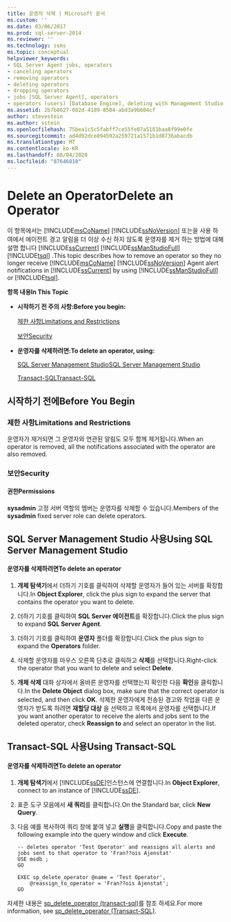```yaml
---
title: 운영자 삭제 | Microsoft 문서
ms.custom: ''
ms.date: 03/06/2017
ms.prod: sql-server-2014
ms.reviewer: ''
ms.technology: ssms
ms.topic: conceptual
helpviewer_keywords:
- SQL Server Agent jobs, operators
- canceling operators
- removing operators
- deleting operators
- dropping operators
- jobs [SQL Server Agent], operators
- operators (users) [Database Engine], deleting with Management Studio
ms.assetid: 2b7b8627-082d-4189-8584-abd3a9b604cf
author: stevestein
ms.author: sstein
ms.openlocfilehash: 75bea1c5c5fabff7ce55fe07a5181baa8f99e0fe
ms.sourcegitcommit: ad4d92dce894592a259721a1571b1d8736abacdb
ms.translationtype: MT
ms.contentlocale: ko-KR
ms.lasthandoff: 08/04/2020
ms.locfileid: "87646810"
---
```

# <a name="delete-an-operator"></a><span data-ttu-id="b46f6-102">Delete an Operator</span><span class="sxs-lookup"><span data-stu-id="b46f6-102">Delete an Operator</span></span>
  <span data-ttu-id="b46f6-103">이 항목에서는 [!INCLUDE[msCoName](../../includes/msconame-md.md)] [!INCLUDE[ssNoVersion](../../includes/ssnoversion-md.md)] 또는을 사용 하 여에서 에이전트 경고 알림을 더 이상 수신 하지 않도록 운영자를 제거 하는 방법에 대해 설명 합니다 [!INCLUDE[ssCurrent](../../includes/sscurrent-md.md)] [!INCLUDE[ssManStudioFull](../../includes/ssmanstudiofull-md.md)] [!INCLUDE[tsql](../../includes/tsql-md.md)] .</span><span class="sxs-lookup"><span data-stu-id="b46f6-103">This topic describes how to remove an operator so they no longer receive [!INCLUDE[msCoName](../../includes/msconame-md.md)] [!INCLUDE[ssNoVersion](../../includes/ssnoversion-md.md)] Agent alert notifications in [!INCLUDE[ssCurrent](../../includes/sscurrent-md.md)] by using [!INCLUDE[ssManStudioFull](../../includes/ssmanstudiofull-md.md)] or [!INCLUDE[tsql](../../includes/tsql-md.md)].</span></span>  
  
 <span data-ttu-id="b46f6-104">**항목 내용**</span><span class="sxs-lookup"><span data-stu-id="b46f6-104">**In This Topic**</span></span>  
  
-   <span data-ttu-id="b46f6-105">**시작하기 전 주의 사항:**</span><span class="sxs-lookup"><span data-stu-id="b46f6-105">**Before you begin:**</span></span>  
  
     [<span data-ttu-id="b46f6-106">제한 사항</span><span class="sxs-lookup"><span data-stu-id="b46f6-106">Limitations and Restrictions</span></span>](#Restrictions)  
  
     [<span data-ttu-id="b46f6-107">보안</span><span class="sxs-lookup"><span data-stu-id="b46f6-107">Security</span></span>](#Security)  
  
-   <span data-ttu-id="b46f6-108">**운영자를 삭제하려면:**</span><span class="sxs-lookup"><span data-stu-id="b46f6-108">**To delete an operator, using:**</span></span>  
  
     [<span data-ttu-id="b46f6-109">SQL Server Management Studio</span><span class="sxs-lookup"><span data-stu-id="b46f6-109">SQL Server Management Studio</span></span>](#SSMSProcedure)  
  
     [<span data-ttu-id="b46f6-110">Transact-SQL</span><span class="sxs-lookup"><span data-stu-id="b46f6-110">Transact-SQL</span></span>](#TsqlProcedure)  
  
##  <a name="before-you-begin"></a><a name="BeforeYouBegin"></a> <span data-ttu-id="b46f6-111">시작하기 전에</span><span class="sxs-lookup"><span data-stu-id="b46f6-111">Before You Begin</span></span>  
  
###  <a name="limitations-and-restrictions"></a><a name="Restrictions"></a> <span data-ttu-id="b46f6-112">제한 사항</span><span class="sxs-lookup"><span data-stu-id="b46f6-112">Limitations and Restrictions</span></span>  
 <span data-ttu-id="b46f6-113">운영자가 제거되면 그 운영자와 연관된 알림도 모두 함께 제거됩니다.</span><span class="sxs-lookup"><span data-stu-id="b46f6-113">When an operator is removed, all the notifications associated with the operator are also removed.</span></span>  
  
###  <a name="security"></a><a name="Security"></a> <span data-ttu-id="b46f6-114">보안</span><span class="sxs-lookup"><span data-stu-id="b46f6-114">Security</span></span>  
  
####  <a name="permissions"></a><a name="Permissions"></a> <span data-ttu-id="b46f6-115">권한</span><span class="sxs-lookup"><span data-stu-id="b46f6-115">Permissions</span></span>  
 <span data-ttu-id="b46f6-116">**sysadmin** 고정 서버 역할의 멤버는 운영자를 삭제할 수 있습니다.</span><span class="sxs-lookup"><span data-stu-id="b46f6-116">Members of the **sysadmin** fixed server role can delete operators.</span></span>  
  
##  <a name="using-sql-server-management-studio"></a><a name="SSMSProcedure"></a> <span data-ttu-id="b46f6-117">SQL Server Management Studio 사용</span><span class="sxs-lookup"><span data-stu-id="b46f6-117">Using SQL Server Management Studio</span></span>  
  
#### <a name="to-delete-an-operator"></a><span data-ttu-id="b46f6-118">운영자를 삭제하려면</span><span class="sxs-lookup"><span data-stu-id="b46f6-118">To delete an operator</span></span>  
  
1.  <span data-ttu-id="b46f6-119">**개체 탐색기**에서 더하기 기호를 클릭하여 삭제할 운영자가 들어 있는 서버를 확장합니다.</span><span class="sxs-lookup"><span data-stu-id="b46f6-119">In **Object Explorer**, click the plus sign to expand the server that contains the operator you want to delete.</span></span>  
  
2.  <span data-ttu-id="b46f6-120">더하기 기호를 클릭하여 **SQL Server 에이전트**를 확장합니다.</span><span class="sxs-lookup"><span data-stu-id="b46f6-120">Click the plus sign to expand **SQL Server Agent**.</span></span>  
  
3.  <span data-ttu-id="b46f6-121">더하기 기호를 클릭하여 **운영자** 폴더를 확장합니다.</span><span class="sxs-lookup"><span data-stu-id="b46f6-121">Click the plus sign to expand the **Operators** folder.</span></span>  
  
4.  <span data-ttu-id="b46f6-122">삭제할 운영자를 마우스 오른쪽 단추로 클릭하고 **삭제**를 선택합니다.</span><span class="sxs-lookup"><span data-stu-id="b46f6-122">Right-click the operator that you want to delete and select **Delete**.</span></span>  
  
5.  <span data-ttu-id="b46f6-123">**개체 삭제** 대화 상자에서 올바른 운영자를 선택했는지 확인한 다음 **확인**을 클릭합니다.</span><span class="sxs-lookup"><span data-stu-id="b46f6-123">In the **Delete Object** dialog box, make sure that the correct operator is selected, and then click **OK**.</span></span> <span data-ttu-id="b46f6-124">삭제한 운영자에게 전송된 경고와 작업을 다른 운영자가 받도록 하려면 **재할당 대상** 을 선택하고 목록에서 운영자를 선택합니다.</span><span class="sxs-lookup"><span data-stu-id="b46f6-124">If you want another operator to receive the alerts and jobs sent to the deleted operator, check **Reassign to** and select an operator in the list.</span></span>  
  
##  <a name="using-transact-sql"></a><a name="TsqlProcedure"></a> <span data-ttu-id="b46f6-125">Transact-SQL 사용</span><span class="sxs-lookup"><span data-stu-id="b46f6-125">Using Transact-SQL</span></span>  
  
#### <a name="to-delete-an-operator"></a><span data-ttu-id="b46f6-126">운영자를 삭제하려면</span><span class="sxs-lookup"><span data-stu-id="b46f6-126">To delete an operator</span></span>  
  
1.  <span data-ttu-id="b46f6-127">**개체 탐색기**에서 [!INCLUDE[ssDE](../../includes/ssde-md.md)]인스턴스에 연결합니다.</span><span class="sxs-lookup"><span data-stu-id="b46f6-127">In **Object Explorer**, connect to an instance of [!INCLUDE[ssDE](../../includes/ssde-md.md)].</span></span>  
  
2.  <span data-ttu-id="b46f6-128">표준 도구 모음에서 **새 쿼리**를 클릭합니다.</span><span class="sxs-lookup"><span data-stu-id="b46f6-128">On the Standard bar, click **New Query**.</span></span>  
  
3.  <span data-ttu-id="b46f6-129">다음 예를 복사하여 쿼리 창에 붙여 넣고 **실행**을 클릭합니다.</span><span class="sxs-lookup"><span data-stu-id="b46f6-129">Copy and paste the following example into the query window and click **Execute**.</span></span>  
  
    ```  
    -- deletes operator 'Test Operator' and reassigns all alerts and jobs sent to that operator to 'Fran??ois Ajenstat'  
    USE msdb ;  
    GO  
  
    EXEC sp_delete_operator @name = 'Test Operator',  
        @reassign_to_operator = 'Fran??ois Ajenstat';  
    GO  
    ```  
  
 <span data-ttu-id="b46f6-130">자세한 내용은 [sp_delete_operator &#40;transact-sql&#41;](/sql/relational-databases/system-stored-procedures/sp-delete-operator-transact-sql)를 참조 하세요.</span><span class="sxs-lookup"><span data-stu-id="b46f6-130">For more information, see [sp_delete_operator &#40;Transact-SQL&#41;](/sql/relational-databases/system-stored-procedures/sp-delete-operator-transact-sql).</span></span>  
  
  
